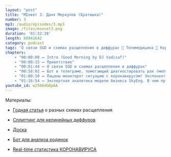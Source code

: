 ```yaml
---
layout: "post"
title: "МΣовет 3. Даня Меркулов (Братишка)"
number: 3
mp3: /audio/episodes/3.mp3
image: /files/msovet3.png
duration: '01:32:38'
length: 88941642
category: podcast
tagz: 'О связи SGD и схемах расщепления в диффурах 🤔 Телемедицина 🤔 Коронавирус 🤔 Экспертная оценка бизнеса в SkyEng и геополитической ситуации в мире.'
chapters:
    - "00:00:00 ➖ Intro (Good Morning by DJ Vadisaf)"
    - "00:00:15 ➖ Приветствие"
    - "00:01:44 ➖ О связи SGD и схемах расщепления в диффурах"
    - "00:58:02 ➖ Бот в телеграме, помогающий диагностировать рак (меланома или родинка). Медицина будущего и настоящего."
    - "01:08:10 ➖ Пацаны мониторят ситуацию с коронавирусом! Экспонента идет быстрее, чем мы ожидали!"
    - "01:16:54 ➖ Экспертная аналитика модели бизнеса SkyEng. В чем прикол? Причем здесь США?"
youtube_id: w2566dGOpAA
---
```


Материалы: 

* [Годная статья](https://www.math.ucla.edu/~wotaoyin/splittingbook/ch3-macnamara-strang.pdf) о разных схемах расщепления

* [Сплиттинг для нелинейных диффуров](http://www.staff.science.uu.nl/~frank011/Classes/numwisk/ch13.pdf)

* [Доска](https://jamboard.google.com/d/1TxVXSd-nmO21TyDRcc2HiNKnE-xqQHTH8PKJNMAZJWU/viewer?f=1)

* [Бот для анализа родинок](https://skinive.ru)

* [Real-time статистика КОРОНАВИРУСА](https://gisanddata.maps.arcgis.com/apps/opsdashboard/index.html%20%20#/bda7594740fd40299423467b48e9ecf6)